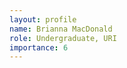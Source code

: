 ```yaml
---
layout: profile
name: Brianna MacDonald
role: Undergraduate, URI
importance: 6
---
```



<!-- img: /img/
github: username
website: http://name.com -->

